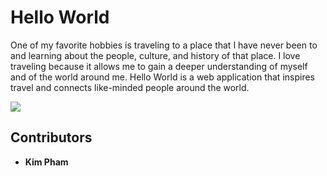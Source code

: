 # Hello World
One of my favorite hobbies is traveling to a place that I have never been to and learning about the people, culture, and history of that place. I love traveling because it allows me to gain a deeper understanding of myself and of the world around me. Hello World is a web application that inspires travel and connects like-minded people around the world.

[![](https://kapham2.github.io/hello-world-app-frontend/landing-page.png)](https://kapham2.github.io/hello-world-app-frontend/)

## Contributors
* **Kim Pham**
